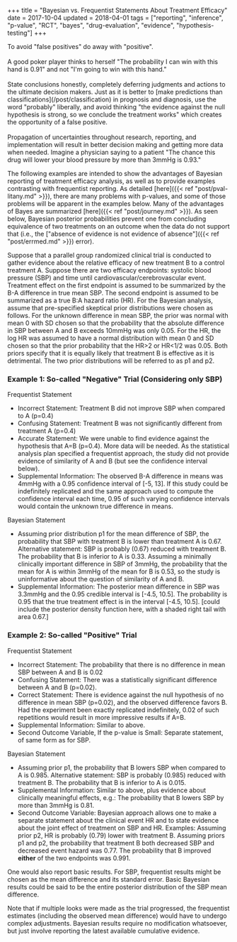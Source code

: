 +++
title = "Bayesian vs. Frequentist Statements About Treatment Efficacy"
date = 2017-10-04
updated = 2018-04-01
tags = ["reporting", "inference", "p-value", "RCT", "bayes", "drug-evaluation", "evidence", "hypothesis-testing"]
+++
<p class="rquote">
To avoid "false positives" do away with "positive".<br><br>
A good poker player thinks to herself "The probability I can win with this hand is 0.91" and not "I'm going to win with this hand."<br><br>
State conclusions honestly, completely deferring judgments and actions to the ultimate decision makers.  Just as it is better to [make predictions than classifications](/post/classification) in prognosis and diagnosis, use the word "probably" liberally, and avoid thinking "the evidence against the null hypothesis is strong, so we conclude the treatment works" which creates the opportunity of a false positive.<br><br>
Propagation of uncertainties throughout research, reporting, and implementation will result in better decision making and getting more data when needed.  Imagine a physician saying to a patient "The chance this drug will lower your blood pressure by more than 3mmHg is 0.93."
</p>
The following examples are intended to show the advantages of Bayesian reporting of
treatment efficacy analysis, as well as to provide examples contrasting
with frequentist reporting. As detailed
[here]({{< ref "post/pval-litany.md" >}}),
there are many problems with p-values, and some of those problems will
be apparent in the examples below. Many of the advantages of Bayes are
summarized [here]({{< ref "post/journey.md" >}}).
As seen below, Bayesian posterior probabilities prevent one from
concluding equivalence of two treatments on an outcome when the data do
not support that (i.e., the ["absence of evidence is not evidence of
absence"]({{< ref "post/errmed.md" >}}) error).

Suppose that a parallel group randomized clinical trial is conducted to
gather evidence about the relative efficacy of new treatment B to a
control treatment A. Suppose there are two efficacy endpoints: systolic
blood pressure (SBP) and time until cardiovascular/cerebrovascular
event. Treatment effect on the first endpoint is assumed to be
summarized by the B-A difference in true mean SBP. The second endpoint
is assumed to be summarized as a true B:A hazard ratio (HR). For the
Bayesian analysis, assume that pre-specified skeptical prior
distributions were chosen as follows. For the unknown difference in mean
SBP, the prior was normal with mean 0 with SD chosen so that the
probability that the absolute difference in SBP between A and B exceeds
10mmHg was only 0.05. For the HR, the log HR was assumed to have a
normal distribution with mean 0 and SD chosen so that the prior
probability that the HR>2 or HR<1/2 was 0.05. Both priors
specify that it is equally likely that treatment B is effective as it is
detrimental. The two prior distributions will be referred to as p1 and
p2.

### Example 1: So-called "Negative" Trial (Considering only SBP)

Frequentist Statement

-   Incorrect Statement: Treatment B did not improve SBP when compared
    to A (p=0.4)
-   Confusing Statement: Treatment B was not significantly different
    from treatment A (p=0.4)
-   Accurate Statement: We were unable to find evidence against the
    hypothesis that A=B (p=0.4). More data will be needed. As the
    statistical analysis plan specified a frequentist approach, the
    study did not provide evidence of similarity of A and B (but see the
    confidence interval below).
-   Supplemental Information: The observed B-A difference in means was
    4mmHg with a 0.95 confidence interval of [-5, 13]. If this study
    could be indefinitely replicated and the same approach used to
    compute the confidence interval each time, 0.95 of such varying
    confidence intervals would contain the unknown true difference in
    means.

Bayesian Statement

-   Assuming prior distribution p1 for the mean difference of SBP, the
    probability that SBP with treatment B is lower than treatment A is
    0.67. Alternative statement: SBP is probably (0.67) reduced with
    treatment B. The probability that B is inferior to A is 0.33.
    Assuming a minimally clinically important difference in SBP of
    3mmHg, the probability that the mean for A is within 3mmHg of the
    mean for B is 0.53, so the study is uninformative about the question
    of similarity of A and B.
-   Supplemental Information: The posterior mean difference in SBP was
    3.3mmHg and the 0.95 credible interval is [-4.5, 10.5]. The
    probability is 0.95 that the true treatment effect is in the
    interval [-4.5, 10.5]. [could include the posterior density
    function here, with a shaded right tail with area 0.67.]

### Example 2: So-called "Positive" Trial

Frequentist Statement

-   Incorrect Statement: The probability that there is no difference in
    mean SBP between A and B is 0.02
-   Confusing Statement: There was a statistically significant
    difference between A and B (p=0.02).
-   Correct Statement: There is evidence against the null hypothesis of
    no difference in mean SBP (p=0.02), and the observed difference
    favors B. Had the experiment been exactly replicated indefinitely,
    0.02 of such repetitions would result in more impressive results if
    A=B.
-   Supplemental Information: Similar to above.
-   Second Outcome Variable, If the p-value is Small: Separate
    statement, of same form as for SBP.

Bayesian Statement

-   Assuming prior p1, the probability that B lowers SBP when compared
    to A is 0.985. Alternative statement: SBP is probably (0.985)
    reduced with treatment B. The probability that B is inferior to A is
    0.015.
-   Supplemental Information: Similar to above, plus evidence about
    clinically meaningful effects, e.g.: The probability that B lowers
    SBP by more than 3mmHg is 0.81.
-   Second Outcome Variable: Bayesian approach allows one to make a
    separate statement about the clinical event HR and to state evidence
    about the joint effect of treatment on SBP and HR. Examples:
    Assuming prior p2, HR is probably (0.79) lower with treatment B.
    Assuming priors p1 and p2, the probability that treatment B both
    decreased SBP and decreased event hazard was 0.77. The probability
    that B improved **either** of the two endpoints was 0.991.

One would also report basic results. For SBP, frequentist results might
be chosen as the mean difference and its standard error. Basic Bayesian
results could be said to be the entire posterior distribution of the SBP
mean difference.

Note that if multiple looks were made as the trial progressed, the
frequentist estimates (including the observed mean difference) would
have to undergo complex adjustments. Bayesian results require no
modification whatsoever, but just involve reporting the latest available
cumulative evidence.
